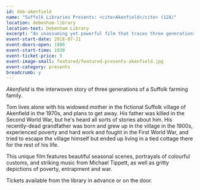 ```yaml
---
id: deb-akenfield
name: "Suffolk Libraries Presents: <cite>Akenfield</cite> (12A)"
location: debenham-library
location-text: Debenham Library
excerpt: "An unassuming yet powerful film that traces three generations of one Suffolk family and their lives in the farming industry."
event-start-date: 2018-07-21
event-doors-open: 1900
event-start-time: 1930
event-ticket-price: 5
event-image-small: featured/featured-presents-akenfield.jpg
event-category: presents
breadcrumb: y
---
```


<cite>Akenfield</cite> is the interwoven story of three generations of a Suffolk farming family.

Tom lives alone with his widowed mother in the fictional Suffolk village of Akenfield in the 1970s, and plans to get away. His father was killed in the Second World War, but he's heard all sorts of stories about him. His recently-dead grandfather was born and grew up in the village in the 1900s, experienced poverty and hard work and fought in the First World War, and tried to escape the village himself but ended up living in a tied cottage there for the rest of his life.

This unique film features beautiful seasonal scenes, portrayals of colourful customs, and striking music from Michael Tippett, as well as gritty depictions of poverty, entrapment and war.

Tickets available from the library in advance or on the door.
